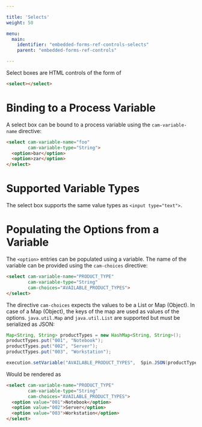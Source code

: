 ```yaml
---

title: 'Selects'
weight: 50

menu:
  main:
    identifier: "embedded-forms-ref-controls-selects"
    parent: "embedded-forms-ref-controls"

---
```


Select boxes are HTML controls of the form of

```html
<select></select>
```


# Binding to a Process Variable

A select box can be bound to a process variable using the `cam-variable-name` directive:

```html
<select cam-variable-name="foo"
        cam-variable-type="String">
  <option>bar</option>
  <option>zar</option>
</select>
```


# Supported Variable Types

The select box supports the same value types as `<input type="text">`.


# Populating the Options from a Variable

The `<option>` entries can be populated using a variable. The name of the variable can be provided using the `cam-choices` directive:

```html
<select cam-variable-name="PRODUCT_TYPE"
        cam-variable-type="String"
        cam-choices="AVAILABLE_PRODUCT_TYPES">
</select>
```

The directive `cam-choices` expects the values to be a List or Map (Object). In case of a Map (Object), the keys of the map are used as values of the options. `java.util.Map` and  `java.util.List` are supported but must be serialized as JSON:

```java
Map<String, String> productTypes = new HashMap<String, String>();
productTypes.put("001", "Notebook");
productTypes.put("002", "Server");
productTypes.put("003", "Workstation");

execution.setVariable("AVAILABLE_PRODUCT_TYPES",  Spin.JSON(productTypes));
```

Would be rendered as

```html
<select cam-variable-name="PRODUCT_TYPE"
        cam-variable-type="String"
        cam-choices="AVAILABLE_PRODUCT_TYPES">
  <option value="001">Notebook</option>
  <option value="002">Server</option>
  <option value="003">Workstation</option>
</select>
```
